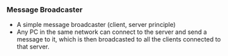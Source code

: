 ### Message Broadcaster

- A simple message broadcaster (client, server principle)
- Any PC in the same network can connect to the server and send a message to it, which is then broadcasted to all the clients connected to that server.

